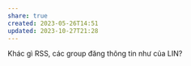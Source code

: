 ```yaml
---
share: true
created: 2023-05-26T14:51
updated: 2023-10-27T21:28
---
```


Khác gì RSS, các group đăng thông tin như của LIN?

